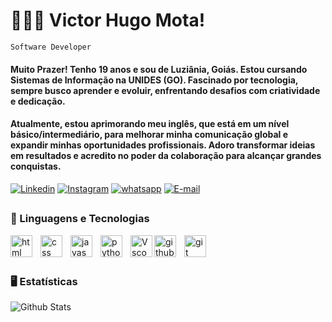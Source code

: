 # 🧑🏻‍💻 Victor Hugo Mota!

`Software Developer`

#### Muito Prazer! Tenho 19 anos e sou de Luziânia, Goiás. Estou cursando Sistemas de Informação na UNIDES (GO). Fascinado por tecnologia, sempre busco aprender e evoluir, enfrentando desafios com criatividade e dedicação.

#### Atualmente, estou aprimorando meu inglês, que está em um nível básico/intermediário, para melhorar minha comunicação global e expandir minhas oportunidades profissionais. Adoro transformar ideias em resultados e acredito no poder da colaboração para alcançar grandes conquistas.

[![Linkedin](https://img.shields.io/badge/LinkedIn-0077B5?style=for-the-badge&logo=linkedin&logoColor=white)](www.linkedin.com/in/victorhugosaavedramota/)
[![Instagram](https://img.shields.io/badge/Instagram-E4405F?style=for-the-badge&logo=instagram&logoColor=white)](https://www.instagram.com/victorhugomt__/)
[![whatsapp](https://img.shields.io/badge/WhatsApp-25D366?style=for-the-badge&logo=whatsapp&logoColor=white)](https://wa.me/5561996755169)
[![E-mail](https://img.shields.io/badge/Gmail-D14836?style=for-the-badge&logo=gmail&logoColor=white)](mailto:victorhugo.smota@gmail.com?subject=Contato&body=Oi%20Victor,%20quero%20falar%20com%20você!
)
##

### 🤖 Linguagens e Tecnologias 
<img
  align="left"
  alt="html"
  title="html"
  width="35px"
  style="padding-right: 10px;"
  src="https://cdn.jsdelivr.net/gh/devicons/devicon@latest/icons/html5/html5-original.svg"
  />
  
<img
  align="left"
  alt="css"
  title="css"
  width="35px"
  style="padding-right: 10px;"
  src="https://cdn.jsdelivr.net/gh/devicons/devicon@latest/icons/css3/css3-original.svg"
  />
<img
  align="left"
  alt="javascript"
  title="javascript"
  width="35px"
  style="padding-right: 10px;"
  src="https://cdn.jsdelivr.net/gh/devicons/devicon@latest/icons/javascript/javascript-original.svg"
  />
  
<img
  align="left"
  alt="python"
  title="python"
  width="35px"
  style="padding-right: 10px;"
  src="https://cdn.jsdelivr.net/gh/devicons/devicon@latest/icons/python/python-original.svg"
  />
  
<img
  align="left"
  alt="Vscode"
  title="Vscode"
  width="35px"
  src="https://cdn.jsdelivr.net/gh/devicons/devicon@latest/icons/vscode/vscode-original.svg"
  />
  
<img
  align="left"
  alt="github"
  title="github"
  width="35px"
  style="padding-right: 10px;"
  src="https://cdn.jsdelivr.net/gh/devicons/devicon@latest/icons/githubcodespaces/githubcodespaces-original.svg"
  />
  
<img
  align="left"
  alt="git"
  title="git"
  width="35px"
  src="https://cdn.jsdelivr.net/gh/devicons/devicon@latest/icons/git/git-original.svg"
/>
<br/>
<br/>
##

### 🖥️ Estatísticas
<img
  align="left"
  alt="Github Stats"
  heigth="padding-rigth=10px;"
  src="https://github-readme-stats.vercel.app/api/top-langs/?username=VictorHugoSMota&theme=tokyonight&layout=compact&custom_title=Tecnologias&langs_count=9" 
/>
